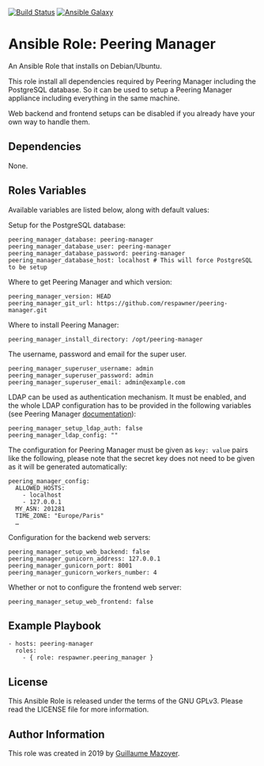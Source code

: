 [![Build Status](https://travis-ci.org/respawner/ansible-role-peering-manager.svg?branch=master)](https://travis-ci.org/respawner/ansible-role-peering-manager)
[![Ansible Galaxy](https://img.shields.io/badge/ansible--galaxy-peering--manager-blue.svg)](https://galaxy.ansible.com/respawner/peering_manager)

# Ansible Role: Peering Manager

An Ansible Role that installs on Debian/Ubuntu.

This role install all dependencies required by Peering Manager including the
PostgreSQL database. So it can be used to setup a Peering Manager appliance
including everything in the same machine.

Web backend and frontend setups can be disabled if you already have your own
way to handle them.

## Dependencies

None.

## Roles Variables

Available variables are listed below, along with default values:

Setup for the PostgreSQL database:

    peering_manager_database: peering-manager
    peering_manager_database_user: peering-manager
    peering_manager_database_password: peering-manager
    peering_manager_database_host: localhost # This will force PostgreSQL to be setup

Where to get Peering Manager and which version:

    peering_manager_version: HEAD
    peering_manager_git_url: https://github.com/respawner/peering-manager.git

Where to install Peering Manager:

    peering_manager_install_directory: /opt/peering-manager

The username, password and email for the super user.

    peering_manager_superuser_username: admin
    peering_manager_superuser_password: admin
    peering_manager_superuser_email: admin@example.com

LDAP can be used as authentication mechanism. It must be enabled, and the whole
LDAP configuration has to be provided in the following variables (see Peering
Manager
[documentation](https://peering-manager.readthedocs.io/en/latest/setup/ldap/)):

    peering_manager_setup_ldap_auth: false
    peering_manager_ldap_config: ""

The configuration for Peering Manager must be given as `key: value` pairs like
the following, please note that the secret key does not need to be given as it
will be generated automatically:

    peering_manager_config:
      ALLOWED_HOSTS:
        - localhost
        - 127.0.0.1
      MY_ASN: 201281
      TIME_ZONE: "Europe/Paris"
      …

Configuration for the backend web servers:

    peering_manager_setup_web_backend: false
    peering_manager_gunicorn_address: 127.0.0.1
    peering_manager_gunicorn_port: 8001
    peering_manager_gunicorn_workers_number: 4

Whether or not to configure the frontend web server:

    peering_manager_setup_web_frontend: false

## Example Playbook

    - hosts: peering-manager
      roles:
        - { role: respawner.peering_manager }

## License

This Ansible Role is released under the terms of the GNU GPLv3. Please read
the LICENSE file for more information.

## Author Information

This role was created in 2019 by [Guillaume Mazoyer](https://respawner.fr).
